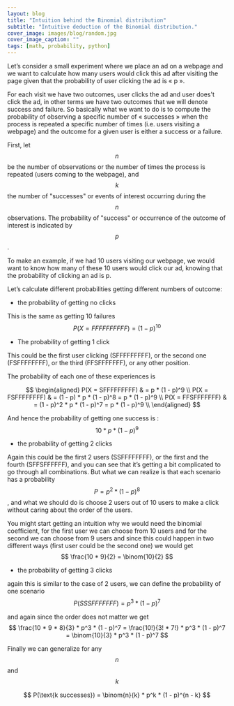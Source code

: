 ```yaml
---
layout: blog
title: "Intuition behind the Binomial distribution"
subtitle: "Intuitive deduction of the Binomial distribution."
cover_image: images/blog/random.jpg
cover_image_caption: ""
tags: [math, probability, python]
---
```

Let’s consider a small experiment where we place an ad on a webpage and we want to calculate how many users would click this ad after visiting the page given that the probability of user clicking the ad is « p ».

For each visit we have two outcomes, user clicks the ad and user does't click the ad, in other terms we have two outcomes that we will denote success and failure. So basically what we want to do is to compute the probability of observing a specific number of « successes »  when the process is repeated a specific number of times (i.e. users visiting a webpage) and the outcome for a given user is either a success or a failure.

First, let $$ n $$ be the number of observations or the number of times the process is repeated (users coming to the webpage), and $$ k $$ the number of "successes" or events of interest occurring during the $$ n $$ observations. The probability of "success" or occurrence of the outcome of interest is indicated by $$ p $$.

To make an example, if we had 10 users visiting our webpage, we would want to know how many of these 10 users would click our ad, knowing that the probability of clicking an ad is p.

Let’s calculate different probabilities getting different numbers of outcome:

 * the probability of getting no clicks

This is the same as getting 10 failures $$ P(X=FFFFFFFFFF) = (1-p)^{10} $$

 * The probability of getting 1 click

This could be the first user clicking (SFFFFFFFFF), or the second one (FSFFFFFFFF), or the third (FFSFFFFFFF), or any other position.

The probability of each one of these experiences is

$$ \begin{aligned}
P(X = SFFFFFFFFF) & = p * (1 - p)^9 \\
P(X = FSFFFFFFFF) & = (1 - p) * p * (1 - p)^8 = p * (1 - p)^9 \\
P(X = FFSFFFFFFF) & = (1 - p)^2 * p * (1 - p)^7 = p * (1 - p)^9 \\
\end{aligned} $$

And hence the probability of getting one success is : $$ 10 * p * (1 - p)^9 $$

 * the probability of getting 2 clicks

Again this could be the first 2 users (SSFFFFFFFF), or the first and the fourth (SFFSFFFFFF), and you can see that it’s getting a bit complicated to go through all combinations. But what we can realize is that each scenario has a probability $$ P = p^2 * (1 - p)^8 $$, and what we should do is choose 2 users out of 10 users to make a click without caring about the order of the users.

You might start getting an intuition why we would need the binomial coefficient, for the first user we can choose from 10 users and for the second we can choose from 9 users and since this could happen in two different ways (first user could be the second one) we would get $$ \frac{10 * 9}{2} = \binom{10}{2} $$

 * the probability of getting 3 clicks

again this is similar to the case of 2 users, we can define the probability of one scenario $$ P(SSSFFFFFFF)  = p^3 * (1 - p)^7 $$

and again since the order does not matter we get $$ \frac{10 * 9 * 8}{3} * p^3 * (1 - p)^7 = \frac{10!}{3! * 7!} * p^3 * (1 - p)^7 = \binom{10}{3} * p^3 * (1 - p)^7 $$

Finally we can generalize for any $$ n $$ and $$ k $$

$$ P(\text{k successes}) = \binom{n}{k} * p^k * (1 - p)^{n - k} $$
